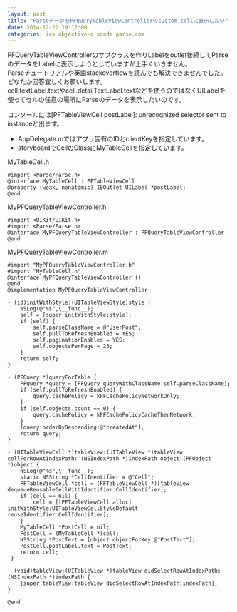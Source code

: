 ```yaml
---
layout: post
title: "ParseデータをPFQueryTableViewControllerのcustom cellに表示したい"
date: 2014-12-22 19:17:00
categories: ios objective-c xcode parse.com
---
```

<p>PFQueryTableViewControllerのサブクラスを作りLabelをoutlet接続してParseのデータをLabelに表示しようとしていますが上手くいきません。<br>
Parseチュートリアルや英語stackoverflowを読んでも解決できませんでした。<br>
どなたか回答宜しくお願いします。<br>
cell.textLabel.textやcell.detailTextLabel.textなどを使うのではなくUILabelを使ってセルの任意の場所にParseのデータを表示したいのです。</p>

<p>コンソールには[PFTableViewCell postLabel]: unrecognized selector sent to instanceと出ます。</p>

<ul>
<li>AppDelegate.mではアプリ固有のIDとclientKeyを指定しています。  </li>
<li>storyboardでCellのClassにMyTableCellを指定しています。  </li>
</ul>

<p>MyTableCell.h  </p>

<pre><code>#import &lt;Parse/Parse.h&gt;
@interface MyTableCell : PFTableViewCell
@property (weak, nonatomic) IBOutlet UILabel *postLabel;
@end
</code></pre>

<p>MyPFQueryTableViewController.h  </p>

<pre><code>#import &lt;UIKit/UIKit.h&gt;
#import &lt;Parse/Parse.h&gt;
@interface MyPFQueryTableViewController : PFQueryTableViewController
@end
</code></pre>

<p>MyPFQueryTableViewController.m  </p>

<pre><code>#import "MyPFQueryTableViewController.h"  
#import "MyTableCell.h"  
@interface MyPFQueryTableViewController ()  
@end  
@implementation MyPFQueryTableViewController

- (id)initWithStyle:(UITableViewStyle)style {   
    NSLog(@"%s",\__func__);  
    self = [super initWithStyle:style];  
    if (self) {  
        self.parseClassName = @"UserPost";  
        self.pullToRefreshEnabled = YES;  
        self.paginationEnabled = YES;  
        self.objectsPerPage = 25;  
    }  
    return self;  
}

- (PFQuery *)queryForTable {  
    PFQuery *query = [PFQuery queryWithClassName:self.parseClassName];  
    if (self.pullToRefreshEnabled) {  
        query.cachePolicy = kPFCachePolicyNetworkOnly;  
    }  
    if (self.objects.count == 0) {  
        query.cachePolicy = kPFCachePolicyCacheThenNetwork;  
    }  
    [query orderByDescending:@"createdAt"];  
    return query;  
}

- (UITableViewCell *)tableView:(UITableView *)tableView cellForRowAtIndexPath: (NSIndexPath *)indexPath object:(PFObject *)object {  
    NSLog(@"%s",\__func__);  
    static NSString *CellIdentifier = @"Cell";  
    PFTableViewCell *cell = (PFTableViewCell *)[tableView dequeueReusableCellWithIdentifier:CellIdentifier];  
    if (cell == nil) {  
        cell = [[PFTableViewCell alloc] initWithStyle:UITableViewCellStyleDefault reuseIdentifier:CellIdentifier];  
    }  
    MyTableCell *PostCell = nil;  
    PostCell = (MyTableCell *)cell;  
    NSString *PostText = [object objectForKey:@"PostText"];   
    PostCell.postLabel.text = PostText;  
    return cell;  
 }

- (void)tableView:(UITableView *)tableView didSelectRowAtIndexPath:(NSIndexPath *)indexPath {  
    [super tableView:tableView didSelectRowAtIndexPath:indexPath];  
}  

@end
</code></pre>
